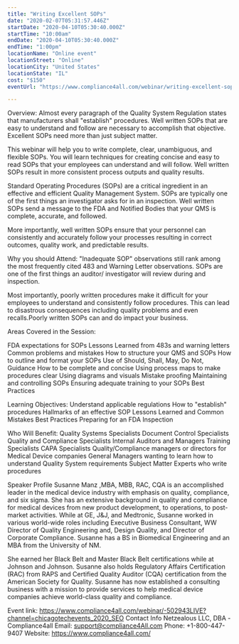 ```yaml
---
title: "Writing Excellent SOPs"
date: "2020-02-07T05:31:57.446Z"
startDate: "2020-04-10T05:30:40.000Z"
startTime: "10:00am"
endDate: "2020-04-10T05:30:40.000Z"
endTime: "1:00pm"
locationName: "Online event"
locationStreet: "Online"
locationCity: "United States"
locationState: "IL"
cost: "$150"
eventUrl: "https://www.compliance4all.com/webinar/writing-excellent-sops-502943LIVE"

---
```


Overview:
Almost every paragraph of the Quality System Regulation states that manufacturers shall "establish" procedures. Well written SOPs that are easy to understand and follow are necessary to accomplish that objective. Excellent SOPs need more than just subject matter.

This webinar will help you to write complete, clear, unambiguous, and flexible SOPs. You will learn techniques for creating concise and easy to read SOPs that your employees can understand and will follow. Well written SOPs result in more consistent process outputs and quality results.

Standard Operating Procedures (SOPs) are a critical ingredient in an effective and efficient Quality Management System. SOPs are typically one of the first things an investigator asks for in an inspection. Well written SOPs send a message to the FDA and Notified Bodies that your QMS is complete, accurate, and followed.

More importantly, well written SOPs ensure that your personnel can consistently and accurately follow your processes resulting in correct outcomes, quality work, and predictable results.

Why you should Attend: "Inadequate SOP" observations still rank among the most frequently cited 483 and Warning Letter observations. SOPs are one of the first things an auditor/ investigator will review during and inspection.

Most importantly, poorly written procedures make it difficult for your employees to understand and consistently follow procedures. This can lead to disastrous consequences including quality problems and even recalls.Poorly written SOPs can and do impact your business.

Areas Covered in the Session:

FDA expectations for SOPs
Lessons Learned from 483s and warning letters
Common problems and mistakes
How to structure your QMS and SOPs
How to outline and format your SOPs
Use of Should, Shall, May, Do Not, Guidance
How to be complete and concise
Using process maps to make procedures clear
Using diagrams and visuals
Mistake proofing
Maintaining and controlling SOPs
Ensuring adequate training to your SOPs
Best Practices

Learning Objectives:
Understand applicable regulations
How to "establish" procedures
Hallmarks of an effective SOP
Lessons Learned and Common Mistakes
Best Practices
Preparing for an FDA Inspection

Who Will Benefit:
Quality Systems Specialists
Document Control Specialists
Quality and Compliance Specialists
Internal Auditors and Managers
Training Specialists
CAPA Specialists
Quality/Compliance managers or directors for Medical Device companies
General Managers wanting to learn how to understand Quality System requirements
Subject Matter Experts who write procedures

Speaker Profile
Susanne Manz ,MBA, MBB, RAC, CQA is an accomplished leader in the medical device industry with emphasis on quality, compliance, and six sigma. She has an extensive background in quality and compliance for medical devices from new product development, to operations, to post-market activities. While at GE, J&J, and Medtronic, Susanne worked in various world-wide roles including Executive Business Consultant, WW Director of Quality Engineering and, Design Quality, and Director of Corporate Compliance. Susanne has a BS in Biomedical Engineering and an MBA from the University of NM.

She earned her Black Belt and Master Black Belt certifications while at Johnson and Johnson. Susanne also holds Regulatory Affairs Certification (RAC) from RAPS and Certified Quality Auditor (CQA) certification from the American Society for Quality. Susanne has now established a consulting business with a mission to provide services to help medical device companies achieve world-class quality and compliance.

Event link:
https://www.compliance4all.com/webinar/-502943LIVE?channel=chicagotechevents_2020_SEO
Contact Info
Netzealous LLC, DBA -Compliance4all
Email: support@compliance4All.com
Phone: +1-800-447-9407
Website: https://www.compliance4all.com/


